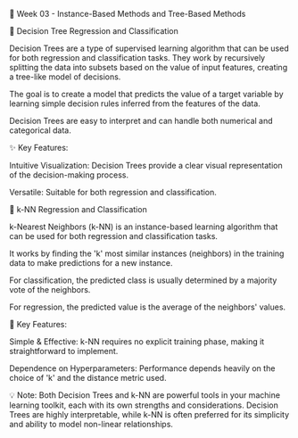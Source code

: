 🌳 Week 03 - Instance-Based Methods and Tree-Based Methods

🌲 Decision Tree Regression and Classification

Decision Trees are a type of supervised learning algorithm that can be used for both regression and classification tasks. They work by recursively splitting the data into subsets based on the value of input features, creating a tree-like model of decisions.

The goal is to create a model that predicts the value of a target variable by learning simple decision rules inferred from the features of the data.

Decision Trees are easy to interpret and can handle both numerical and categorical data.

✨ Key Features:

Intuitive Visualization: Decision Trees provide a clear visual representation of the decision-making process.

Versatile: Suitable for both regression and classification.

🤖 k-NN Regression and Classification

k-Nearest Neighbors (k-NN) is an instance-based learning algorithm that can be used for both regression and classification tasks.

It works by finding the 'k' most similar instances (neighbors) in the training data to make predictions for a new instance.

For classification, the predicted class is usually determined by a majority vote of the neighbors.

For regression, the predicted value is the average of the neighbors' values.

🌟 Key Features:

Simple & Effective: k-NN requires no explicit training phase, making it straightforward to implement.

Dependence on Hyperparameters: Performance depends heavily on the choice of 'k' and the distance metric used.

💡 Note: Both Decision Trees and k-NN are powerful tools in your machine learning toolkit, each with its own strengths and considerations. Decision Trees are highly interpretable, while k-NN is often preferred for its simplicity and ability to model non-linear relationships.

